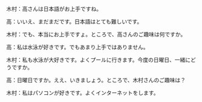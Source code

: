 木村：高さんは日本語がお上手ですね。

高：いいえ、まだまだです。日本語はとても難しいです。

木村：でも、本当にお上手ですょ。ところで、高さんのご趣味は何ですか。

高：私は水泳が好きです。でもあまり上手ではありません。

木村：私も水泳が大好きです。よくプールに行きます。今度の日曜日、一緒にどうですか。

高：日曜日ですか。ええ、いきましょう。ところで、木村さんのご趣味は？

木村：私はパソコンが好きです。よくインターネットをします。